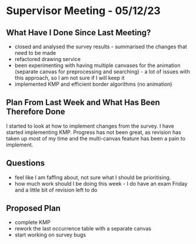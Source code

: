 # Supervisor Meeting - 05/12/23

## What Have I Done Since Last Meeting?
- closed and analysed the survey results - summarised the changes that need to be made
- refactored drawing service
- been experimenting with having multiple canvases for the animation (separate canvas for preprocessing and searching) -  a lot of issues with this approach, so I am not sure if I will keep it
- implemented KMP and efficient border algorithms (no animation)

## Plan From Last Week and What Has Been Therefore Done

I started to look at how to implement changes from the survey. I have started implementing KMP. Progress has not been great, as revision has taken up most of my time and the multi-canvas feature has been a pain to implement.


## Questions
- feel like I am faffing about, not sure what I should be prioritising.
- how much work should I be doing this week - I do have an exam Friday and a little bit of revision left to do

## Proposed Plan
- complete KMP
- rework the last occurrence table with a separate canvas
- start working on survey bugs